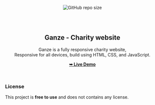 <div align="center">
  
  ![GitHub repo size](https://img.shields.io/github/repo-size/codewithsadee/wildvine)

  <br />
  <br />

  <h2 align="center">Ganze - Charity website</h2>

  Ganze is a fully responsive charity website, <br />Responsive for all devices, build using HTML, CSS, and JavaScript.

  <a href="#"><strong>➥ Live Demo</strong></a>

</div>

<br />



### License

This project is **free to use** and does not contains any license.

